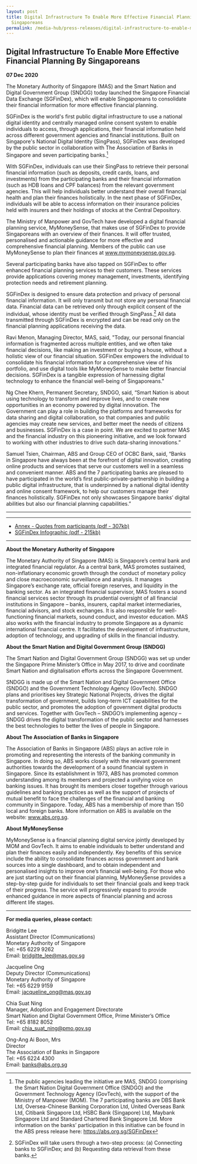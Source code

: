 ```yaml
---
layout: post
title: Digital Infrastructure To Enable More Effective Financial Planning By
  Singaporeans
permalink: /media-hub/press-releases/digital-infrastructure-to-enable-more-effective-financial-planning-by-singaporeans/
---
```

## Digital Infrastructure To Enable More Effective Financial Planning By Singaporeans

**07 Dec 2020**

The Monetary Authority of Singapore (MAS) and the Smart Nation and Digital Government Group (SNDGG) today launched the Singapore Financial Data Exchange (SGFinDex), which will enable Singaporeans to consolidate their financial information for more effective financial planning.

SGFinDex is the world's first public digital infrastructure to use a national digital identity and centrally managed online consent system to enable individuals to access, through applications, their financial information held across different government agencies and financial institutions. Built on Singapore's National Digital Identity (SingPass), SGFinDex was developed by the public sector in collaboration with The Association of Banks in Singapore and seven participating banks.[^1]

With SGFinDex, individuals can use their SingPass to retrieve their personal financial information (such as deposits, credit cards, loans, and investments) from the participating banks and their financial information (such as HDB loans and CPF balances) from the relevant government agencies. This will help individuals better understand their overall financial health and plan their finances holistically. In the next phase of SGFinDex, individuals will be able to access information on their insurance policies held with insurers and their holdings of stocks at the Central Depository.

The Ministry of Manpower and GovTech have developed a digital financial planning service, MyMoneySense, that makes use of SGFinDex to provide Singaporeans with an overview of their finances. It will offer trusted, personalised and actionable guidance for more effective and comprehensive financial planning. Members of the public can use MyMoneySense to plan their finances at www.mymoneysense.gov.sg.

Several participating banks have also tapped on SGFinDex to offer enhanced financial planning services to their customers. These services provide applications covering money management, investments, identifying protection needs and retirement planning.

SGFinDex is designed to ensure data protection and privacy of personal financial information. It will only transmit but not store any personal financial data. Financial data can be retrieved only through explicit consent of the individual, whose identity must be verified through SingPass.[^2] All data transmitted through SGFinDex is encrypted and can be read only on the financial planning applications receiving the data.

Ravi Menon, Managing Director, MAS, said, "Today, our personal financial information is fragmented across multiple entities, and we often take financial decisions, like making an investment or buying a house, without a holistic view of our financial situation. SGFinDex empowers the individual to consolidate his financial information for a comprehensive view of his portfolio, and use digital tools like MyMoneySense to make better financial decisions. SGFinDex is a tangible expression of harnessing digital technology to enhance the financial well-being of Singaporeans."

Ng Chee Khern, Permanent Secretary, SNDGO, said, “Smart Nation is about using technology to transform and improve lives, and to create new opportunities in an economy powered by digital innovation. The Government can play a role in building the platforms and frameworks for data sharing and digital collaboration, so that companies and public agencies may create new services, and better meet the needs of citizens and businesses. SGFinDex is a case in point. We are excited to partner MAS and the financial industry on this pioneering initiative, and we look forward to working with other industries to drive such data-sharing innovations.”

Samuel Tsien, Chairman, ABS and Group CEO of OCBC Bank, said, “Banks in Singapore have always been at the forefront of digital innovation, creating online products and services that serve our customers well in a seamless and convenient manner. ABS and the 7 participating banks are pleased to have participated in the world’s first public-private-partnership in building a public digital infrastructure, that is underpinned by a national digital identity and online consent framework, to help our customers manage their finances holistically. SGFinDex not only showcases Singapore banks’ digital abilities but also our financial planning capabilities.”

----------

[^1]: The public agencies leading the initiative are MAS, SNDGG (comprising the Smart Nation Digital Government Office (SNDGO) and the Government Technology Agency (GovTech), with the support of the Ministry of Manpower (MOM). The 7 participating banks are DBS Bank Ltd, Oversea-Chinese Banking Corporation Ltd, United Overseas Bank Ltd, Citibank Singapore Ltd, HSBC Bank (Singapore) Ltd, Maybank Singapore Ltd and Standard Chartered Bank Singapore Ltd. More information on the banks’ participation in this initiative can be found in the ABS press release here: https://abs.org.sg/SGFinDex

[^2]: SGFinDex will take users through a two-step process: (a) Connecting banks to SGFinDex; and (b) Requesting data retrieval from these banks.

----------

* [Annex - Quotes from participants (pdf - 307kb)](/files/press-releases/2020/SGfindex-annex-quotes-from-participants.pdf)
* [SGFinDex Infographic (pdf - 215kb)](/files/press-releases/2020/sgfindex-infographic-dec-2020.pdf)

---

**About the Monetary Authority of Singapore**

The Monetary Authority of Singapore (MAS) is Singapore’s central bank and integrated financial regulator. As a central bank, MAS promotes sustained, non-inflationary economic growth through the conduct of monetary policy and close macroeconomic surveillance and analysis. It manages Singapore’s exchange rate, official foreign reserves, and liquidity in the banking sector. As an integrated financial supervisor, MAS fosters a sound financial services sector through its prudential oversight of all financial institutions in Singapore – banks, insurers, capital market intermediaries, financial advisors, and stock exchanges. It is also responsible for well-functioning financial markets, sound conduct, and investor education. MAS also works with the financial industry to promote Singapore as a dynamic international financial centre. It facilitates the development of infrastructure, adoption of technology, and upgrading of skills in the financial industry.

**About the Smart Nation and Digital Government Group (SNDGG)**

The Smart Nation and Digital Government Group (SNDGG) was set up under the Singapore Prime Minister’s Office in May 2017, to drive and coordinate Smart Nation and digitalisation efforts across the Singapore Government.

SNDGG is made up of the Smart Nation and Digital Government Office (SNDGO) and the Government Technology Agency (GovTech). SNDGO plans and prioritises key Strategic National Projects, drives the digital transformation of government, builds long-term ICT capabilities for the public sector, and promotes the adoption of government digital products and services. Together with GovTech – SNDGO’s implementing agency – SNDGG drives the digital transformation of the public sector and harnesses the best technologies to better the lives of people in Singapore.

**About The Association of Banks in Singapore**

The Association of Banks in Singapore (ABS) plays an active role in promoting and representing the interests of the banking community in Singapore. In doing so, ABS works closely with the relevant government authorities towards the development of a sound financial system in Singapore. Since its establishment in 1973, ABS has promoted common understanding among its members and projected a unifying voice on banking issues. It has brought its members closer together through various guidelines and banking practices as well as the support of projects of mutual benefit to face the challenges of the financial and banking community in Singapore. Today, ABS has a membership of more than 150 local and foreign banks. More information on ABS is available on the website: www.abs.org.sg.

**About MyMoneySense**

MyMoneySense is a financial planning digital service jointly developed by MOM and GovTech. It aims to enable individuals to better understand and plan their finances easily and independently. Key benefits of this service include the ability to consolidate finances across government and bank sources into a single dashboard, and to obtain independent and personalised insights to improve one’s financial well-being. For those who are just starting out on their financial planning, MyMoneySense provides a step-by-step guide for individuals to set their financial goals and keep track of their progress. The service will progressively expand to provide enhanced guidance in more aspects of financial planning and across different life stages.

----------

**For media queries, please contact:**

Bridgitte Lee  
Assistant Director (Communications)  
Monetary Authority of Singapore  
Tel: +65 6229 9262  
Email:  [bridgitte_lee@mas.gov.sg](mailto:bridgitte_lee@mas.gov.sg)

Jacqueline Ong  
Deputy Director (Communications)  
Monetary Authority of Singapore  
Tel: +65 6229 9159  
Email:  [jacqueline_ong@mas.gov.sg](mailto:jacqueline_ong@mas.gov.sg)
  
Chia Suat Ning  
Manager, Adoption and Engagement Directorate  
Smart Nation and Digital Government Office, Prime Minister’s Office  
Tel: +65 8182 8052  
Email:  [chia_suat_ning@pmo.gov.sg](mailto:chia_suat_ning@pmo.gov.sg)
  
Ong-Ang Ai Boon, Mrs  
Director  
The Association of Banks in Singapore  
Tel: +65 6224 4300  
Email: [banks@abs.org.sg](mailto:banks@abs.org.sg)